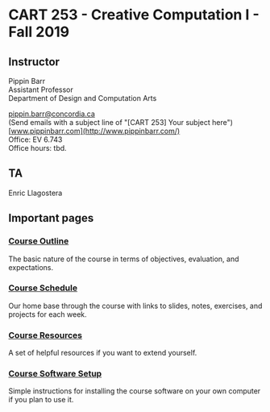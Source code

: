 # CART 253 - Creative Computation I - Fall 2019

## Instructor

Pippin Barr  
Assistant Professor  
Department of Design and Computation Arts  

[pippin.barr@concordia.ca](mailto:pippin.barr@concordia.ca)  
(Send emails with a subject line of "[CART 253] Your subject here")  
[www.pippinbarr.com](http://www.pippinbarr.com/)  
Office: EV 6.743  
Office hours: tbd.

## TA

Enric Llagostera <email to come>

## Important pages

### [Course Outline](course_information/Course-Outline.md)
The basic nature of the course in terms of objectives, evaluation, and expectations.

### [Course Schedule](course_information/Course-Schedule.md)
Our home base through the course with links to slides, notes, exercises, and projects for each week.

### [Course Resources](course_information/Course-Resources.md)
A set of helpful resources if you want to extend yourself.

### [Course Software Setup](course_information/Course-Software-Setup.md)
Simple instructions for installing the course software on your own computer if you plan to use it.
